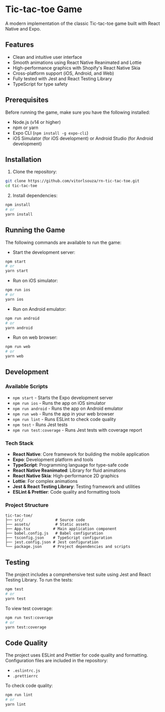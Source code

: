 # Tic-tac-toe Game

A modern implementation of the classic Tic-tac-toe game built with React Native and Expo.

## Features

- Clean and intuitive user interface
- Smooth animations using React Native Reanimated and Lottie
- High-performance graphics with Shopify's React Native Skia
- Cross-platform support (iOS, Android, and Web)
- Fully tested with Jest and React Testing Library
- TypeScript for type safety

## Prerequisites

Before running the game, make sure you have the following installed:

- Node.js (v14 or higher)
- npm or yarn
- Expo CLI (`npm install -g expo-cli`)
- iOS Simulator (for iOS development) or Android Studio (for Android development)

## Installation

1. Clone the repository:

```bash
git clone https://github.com/vitorlsouza/rn-tic-tac-toe.git
cd tic-tac-toe
```

2. Install dependencies:

```bash
npm install
# or
yarn install
```

## Running the Game

The following commands are available to run the game:

- Start the development server:

```bash
npm start
# or
yarn start
```

- Run on iOS simulator:

```bash
npm run ios
# or
yarn ios
```

- Run on Android emulator:

```bash
npm run android
# or
yarn android
```

- Run on web browser:

```bash
npm run web
# or
yarn web
```

## Development

### Available Scripts

- `npm start` - Starts the Expo development server
- `npm run ios` - Runs the app on iOS simulator
- `npm run android` - Runs the app on Android emulator
- `npm run web` - Runs the app in your web browser
- `npm run lint` - Runs ESLint to check code quality
- `npm test` - Runs Jest tests
- `npm run test:coverage` - Runs Jest tests with coverage report

### Tech Stack

- **React Native**: Core framework for building the mobile application
- **Expo**: Development platform and tools
- **TypeScript**: Programming language for type-safe code
- **React Native Reanimated**: Library for fluid animations
- **React Native Skia**: High-performance 2D graphics
- **Lottie**: For complex animations
- **Jest & React Testing Library**: Testing framework and utilities
- **ESLint & Prettier**: Code quality and formatting tools

### Project Structure

```
tic-tac-toe/
├── src/              # Source code
├── assets/           # Static assets
├── App.tsx          # Main application component
├── babel.config.js   # Babel configuration
├── tsconfig.json    # TypeScript configuration
├── jest.config.json # Jest configuration
└── package.json     # Project dependencies and scripts
```

## Testing

The project includes a comprehensive test suite using Jest and React Testing Library. To run the
tests:

```bash
npm test
# or
yarn test
```

To view test coverage:

```bash
npm run test:coverage
# or
yarn test:coverage
```

## Code Quality

The project uses ESLint and Prettier for code quality and formatting. Configuration files are
included in the repository:

- `.eslintrc.js`
- `.prettierrc`

To check code quality:

```bash
npm run lint
# or
yarn lint
```
